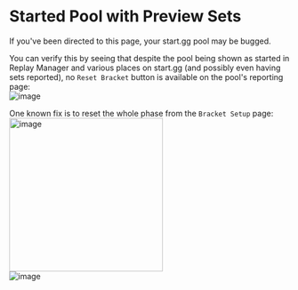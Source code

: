 # Started Pool with Preview Sets
If you've been directed to this page, your start.gg pool may be bugged.

You can verify this by seeing that despite the pool being shown as started in Replay Manager and various places on start.gg (and possibly even having sets reported), no `Reset Bracket` button is available on the pool's reporting page:  
![image](https://github.com/user-attachments/assets/ab0a1050-78d0-41c5-8dfd-dc056393fe9b)

One known fix is to reset the whole phase from the `Bracket Setup` page:  
<img width="276" alt="image" src="https://github.com/user-attachments/assets/30eac6c5-4458-4cf4-a9a4-e5e97c9db31b">  
![image](https://github.com/user-attachments/assets/564c0aa2-8bfc-4e8e-9584-a8b50a93c17c)
